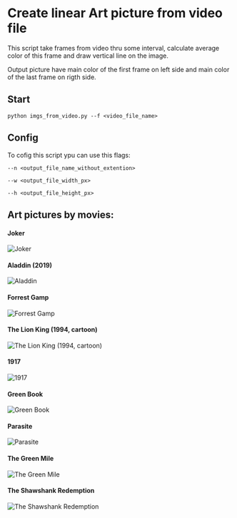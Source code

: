 # Create linear Art picture from video file

This script take frames from video thru some interval, calculate average color of this frame and draw vertical line on the image.

Output picture have main color of the first frame on left side and main color of the last frame on rigth side.

## Start
`python imgs_from_video.py --f <video_file_name>`

## Config
To cofig this script ypu can use this flags:

`--n <output_file_name_without_extention>`

`--w <output_file_width_px>`

`--h <output_file_height_px>`

## Art pictures by movies:

#### Joker
![Joker](img/Joker.jpg)

#### Aladdin (2019)
![Aladdin](img/Aladdin_2019.jpg)

#### Forrest Gamp
![Forrest Gamp](img/Forrest_Gamp.jpg)

#### The Lion King (1994, cartoon)
![The Lion King (1994, cartoon)](img/The_Lion_King_1994.jpg)

#### 1917
![1917](img/1917.jpg)

#### Green Book
![Green Book](img/Green_book.jpg)

#### Parasite
![Parasite](img/Parasite.jpg)

#### The Green Mile
![The Green Mile](img/The_Green_Mile.jpg)

#### The Shawshank Redemption
![The Shawshank Redemption](img/The_Shawshank_Redemption.jpg)
